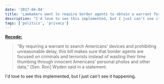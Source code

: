 ```yaml
---
date: '2017-04-04'
title: 'Lawmakers want to require border agents to obtain a warrant for smartphone searches'
description: "I'd love to see this implemented, but I just can't see it happening."
tags: ['politics', 'privacy']
---
```


**[Recode:](https://www.recode.net/2017/4/4/15178810/lawmakers-border-agents-warrant-search-smartphone-privacy-data)**

> "By requiring a warrant to search Americans' devices and prohibiting unreasonable delay, this bill makes sure that border agents are focused on criminals and terrorists instead of wasting their time thumbing through innocent Americans' personal photos and other data," [Sen. Ron] Wyden said in a statement.

I'd love to see this implemented, but I just can't see it happening.<!-- excerpt -->
